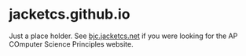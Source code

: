 # jacketcs.github.io

Just a place holder. See [bjc.jacketcs.net](https://bjc.jacketcs.net) if you were looking for the AP COmputer Science Principles website.
